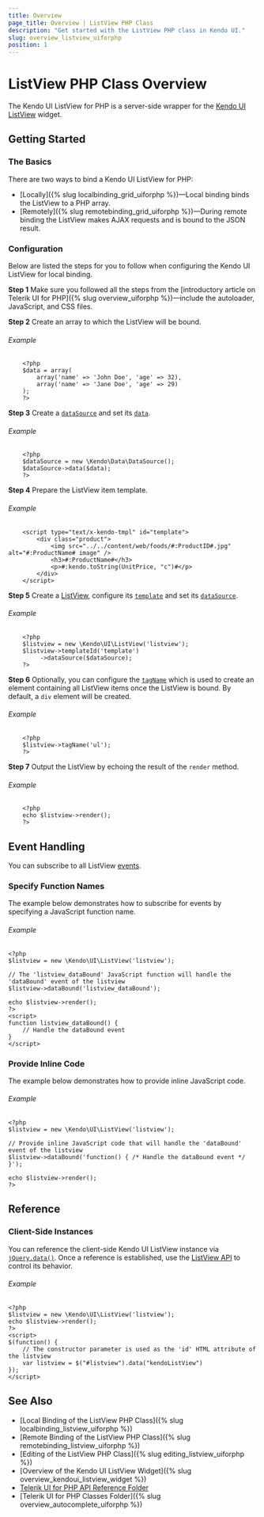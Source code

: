 ```yaml
---
title: Overview
page_title: Overview | ListView PHP Class
description: "Get started with the ListView PHP class in Kendo UI."
slug: overview_listview_uiforphp
position: 1
---
```


# ListView PHP Class Overview

The Kendo UI ListView for PHP is a server-side wrapper for the [Kendo UI ListView](/api/javascript/ui/listview) widget.

## Getting Started

### The Basics

There are two ways to bind a Kendo UI ListView for PHP:

* [Locally]({% slug localbinding_grid_uiforphp %})&mdash;Local binding binds the ListView to a PHP array.
* [Remotely]({% slug remotebinding_grid_uiforphp %})&mdash;During remote binding the ListView makes AJAX requests and is bound to the JSON result.

### Configuration

Below are listed the steps for you to follow when configuring the Kendo UI ListView for local binding.

**Step 1** Make sure you followed all the steps from the [introductory article on Telerik UI for PHP]({% slug overview_uiforphp %})&mdash;include the autoloader, JavaScript, and CSS files.

**Step 2** Create an array to which the ListView will be bound.

###### Example

        <?php
        $data = array(
            array('name' => 'John Doe', 'age' => 32),
            array('name' => 'Jane Doe', 'age' => 29)
        );
        ?>

**Step 3** Create a [`dataSource`](/api/php/Kendo/Data/DataSource) and set its [`data`](/api/php/Kendo/Data/DataSource#data).

###### Example

        <?php
        $dataSource = new \Kendo\Data\DataSource();
        $dataSource->data($data);
        ?>

**Step 4** Prepare the ListView item template.

###### Example

		<script type="text/x-kendo-tmpl" id="template">
    		<div class="product">
        		<img src="../../content/web/foods/#:ProductID#.jpg" alt="#:ProductName# image" />
        		<h3>#:ProductName#</h3>
        		<p>#:kendo.toString(UnitPrice, "c")#</p>
    		</div>
		</script>

**Step 5** Create a [ListView](/api/php/Kendo/UI/ListView), configure its [`template`](/api/php/Kendo/UI/ListView#template) and set its [`dataSource`](/api/php/Kendo/UI/ListView#datasource).

###### Example

        <?php        
        $listview = new \Kendo\UI\ListView('listview');		
        $listview->templateId('template')
             ->dataSource($dataSource);
        ?>

**Step 6** Optionally, you can configure the [`tagName`](/api/php/Kendo/UI/ListView#tagname) which is used to create an element containing all ListView items once the ListView is bound. By default, a `div` element will be created.

###### Example

		<?php
		$listview->tagName('ul');
		?>

**Step 7** Output the ListView by echoing the result of the `render` method.

###### Example

        <?php
        echo $listview->render();
        ?>

## Event Handling

You can subscribe to all ListView [events](/api/javascript/ui/listview#events).

### Specify Function Names

The example below demonstrates how to subscribe for events by specifying a JavaScript function name.

###### Example

    <?php
    $listview = new \Kendo\UI\ListView('listview');

    // The 'listview_dataBound' JavaScript function will handle the 'dataBound' event of the listview
    $listview->dataBound('listview_dataBound');

    echo $listview->render();
    ?>
    <script>
    function listview_dataBound() {
        // Handle the dataBound event
    }
    </script>

### Provide Inline Code

The example below demonstrates how to provide inline JavaScript code.

###### Example

    <?php
    $listview = new \Kendo\UI\ListView('listview');

    // Provide inline JavaScript code that will handle the 'dataBound' event of the listview
    $listview->dataBound('function() { /* Handle the dataBound event */ }');

    echo $listview->render();
    ?>

<!--*-->
## Reference

### Client-Side Instances

You can reference the client-side Kendo UI ListView instance via [`jQuery.data()`](http://api.jquery.com/jQuery.data/). Once a reference is established, use the [ListView API](/api/javascript/ui/listview#methods) to control its behavior.

###### Example

    <?php
    $listview = new \Kendo\UI\ListView('listview');
    echo $listview->render();
    ?>
    <script>
    $(function() {
        // The constructor parameter is used as the 'id' HTML attribute of the listview
        var listview = $("#listview").data("kendoListView")
    });
    </script>

## See Also

* [Local Binding of the ListView PHP Class]({% slug localbinding_listview_uiforphp %})
* [Remote Binding of the ListView PHP Class]({% slug remotebinding_listview_uiforphp %})
* [Editing of the ListView PHP Class]({% slug editing_listview_uiforphp %})
* [Overview of the Kendo UI ListView Widget]({% slug overview_kendoui_listview_widget %})
* [Telerik UI for PHP API Reference Folder](/api/php/Kendo/UI/AutoComplete)
* [Telerik UI for PHP Classes Folder]({% slug overview_autocomplete_uiforphp %})
